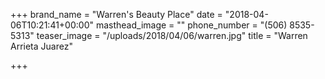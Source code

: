 +++
brand_name = "Warren's Beauty Place"
date = "2018-04-06T10:21:41+00:00"
masthead_image = ""
phone_number = "(506) 8535-5313"
teaser_image = "/uploads/2018/04/06/warren.jpg"
title = "Warren Arrieta Juarez"

+++
